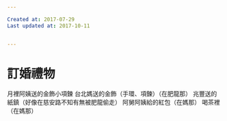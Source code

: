```yaml
---

Created at: 2017-07-29
Last updated at: 2017-10-11


---
```


# 訂婚禮物


月裡阿姨送的金飾小項鍊
台北媽送的金飾（手環、項鍊）（在肥龍那）
兆豐送的紙鎮（好像在慈安路不知有無被肥龍偷走）
阿舅阿姨給的紅包（在媽那）
喝茶裡（在媽那）

